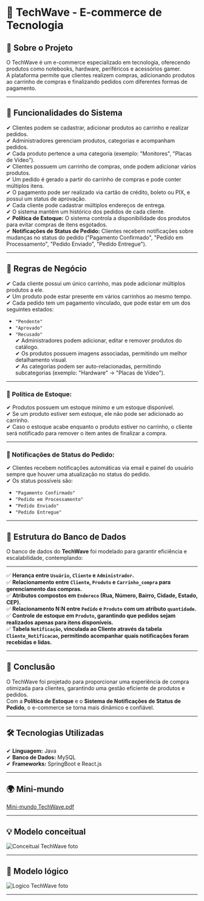 # 🛒 TechWave - E-commerce de Tecnologia  

## 📌 Sobre o Projeto  
O TechWave é um e-commerce especializado em tecnologia, oferecendo produtos como notebooks, hardware, periféricos e acessórios gamer.  
A plataforma permite que clientes realizem compras, adicionando produtos ao carrinho de compras e finalizando pedidos com diferentes formas de pagamento.  

---

## 🔹 Funcionalidades do Sistema  
✔ Clientes podem se cadastrar, adicionar produtos ao carrinho e realizar pedidos.  
✔ Administradores gerenciam produtos, categorias e acompanham pedidos.  
✔ Cada produto pertence a uma categoria (exemplo: "Monitores", "Placas de Vídeo").  
✔ Clientes possuem um carrinho de compras, onde podem adicionar vários produtos.  
✔ Um pedido é gerado a partir do carrinho de compras e pode conter múltiplos itens.  
✔ O pagamento pode ser realizado via cartão de crédito, boleto ou PIX, e possui um status de aprovação.  
✔ Cada cliente pode cadastrar múltiplos endereços de entrega.  
✔ O sistema mantém um histórico dos pedidos de cada cliente.  
✔ **Política de Estoque:** O sistema controla a disponibilidade dos produtos para evitar compras de itens esgotados.  
✔ **Notificações de Status de Pedido:** Clientes recebem notificações sobre mudanças no status do pedido ("Pagamento Confirmado", "Pedido em Processamento", "Pedido Enviado", "Pedido Entregue").  

---

## 🔹 Regras de Negócio  
✔ Cada cliente possui um único carrinho, mas pode adicionar múltiplos produtos a ele.  
✔ Um produto pode estar presente em vários carrinhos ao mesmo tempo.  
✔ Cada pedido tem um pagamento vinculado, que pode estar em um dos seguintes estados:  
  - `"Pendente"`  
  - `"Aprovado"`  
  - `"Recusado"`  
✔ Administradores podem adicionar, editar e remover produtos do catálogo.  
✔ Os produtos possuem imagens associadas, permitindo um melhor detalhamento visual.  
✔ As categorias podem ser auto-relacionadas, permitindo subcategorias (exemplo: "Hardware" → "Placas de Vídeo").  

---

### **📌 Política de Estoque:**  
✔ Produtos possuem um estoque mínimo e um estoque disponível.  
✔ Se um produto estiver sem estoque, ele não pode ser adicionado ao carrinho.  
✔ Caso o estoque acabe enquanto o produto estiver no carrinho, o cliente será notificado para remover o item antes de finalizar a compra.  

---

### **📌 Notificações de Status do Pedido:**  
✔ Clientes recebem notificações automáticas via email e painel do usuário sempre que houver uma atualização no status do pedido.  
✔ Os status possíveis são:  
  - `"Pagamento Confirmado"`  
  - `"Pedido em Processamento"`  
  - `"Pedido Enviado"`  
  - `"Pedido Entregue"`  

---

## 🔹 Estrutura do Banco de Dados  
O banco de dados do **TechWave** foi modelado para garantir eficiência e escalabilidade, contemplando:  

---

✅ **Herança entre `Usuário`, `Cliente` e `Administrador`.**  
✅ **Relacionamento entre `Cliente`, `Produto` e `Carrinho_compra` para gerenciamento das compras.**  
✅ **Atributos compostos em `Endereco` (Rua, Número, Bairro, Cidade, Estado, CEP).**  
✅ **Relacionamento N:N entre `Pedido` e `Produto` com um atributo `quantidade`.**  
✅ **Controle de estoque em `Produto`, garantindo que pedidos sejam realizados apenas para itens disponíveis.**  
✅ **Tabela `Notificação`, vinculada ao Cliente através da tabela `Cliente_Notificacao`, permitindo acompanhar quais notificações foram recebidas e lidas.**  

---

## 📌 Conclusão  
O TechWave foi projetado para proporcionar uma experiência de compra otimizada para clientes, garantindo uma gestão eficiente de produtos e pedidos.  
Com a **Política de Estoque** e o **Sistema de Notificações de Status de Pedido**, o e-commerce se torna mais dinâmico e confiável.  

---

## 🛠️ Tecnologias Utilizadas  
✔ **Linguagem:** Java  
✔ **Banco de Dados:** MySQL  
✔ **Frameworks:** SpringBoot e React.js 

---

## 🌍 Mini-mundo

[Mini-mundo TechWave.pdf](https://github.com/user-attachments/files/19556919/Mini-mundo.TechWave.pdf)

---

##  💡 Modelo conceitual

![Conceitual TechWave foto](https://github.com/user-attachments/assets/061bb944-12ae-4233-9d61-40240b5468e2)

---

## 🧠 Modelo lógico

![Logico TechWave foto](https://github.com/user-attachments/assets/b8cd6a4b-fc68-4526-af67-77c39c7bade1)

---
